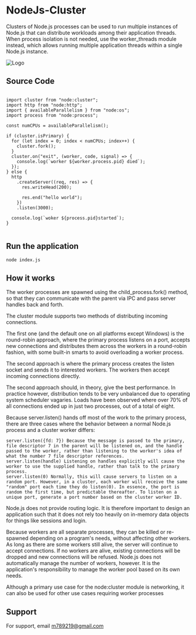 
# NodeJs-Cluster

Clusters of Node.js processes can be used to run multiple instances of Node.js that can distribute workloads among their application threads. When process isolation is not needed, use the worker_threads module instead, which allows running multiple application threads within a single Node.js instance.


![Logo]([[https://wallpaperaccess.com/download/nodejs-3909224](https://miro.medium.com/v2/resize:fit:1200/1*m5RYM_Wkj4LsZewpigV5tg.jpeg](https://miro.medium.com/v2/resize:fit:720/format:webp/1*m5RYM_Wkj4LsZewpigV5tg.jpeg)))


## Source Code 


```

import cluster from "node:cluster";
import http from "node:http";
import { availableParallelism } from "node:os";
import process from "node:process";

const numCPUs = availableParallelism();

if (cluster.isPrimary) {
  for (let index = 0; index < numCPUs; index++) {
    cluster.fork();
  }
  cluster.on("exit", (worker, code, signal) => {
    console.log(`worker ${worker.process.pid} died`);
  });
} else {
  http
    .createServer((req, res) => {
      res.writeHead(200);
      
      res.end("hello world");
    })
    .listen(3000);
    
  console.log(`woker ${process.pid}started`);
}


```



## Run the application


```bash
node index.js

```
    
## How it works

The worker processes are spawned using the child_process.fork() method, so that they can communicate with the parent via IPC and pass server handles back and forth.

The cluster module supports two methods of distributing incoming connections.

The first one (and the default one on all platforms except Windows) is the round-robin approach, where the primary process listens on a port, accepts new connections and distributes them across the workers in a round-robin fashion, with some built-in smarts to avoid overloading a worker process.

The second approach is where the primary process creates the listen socket and sends it to interested workers. The workers then accept incoming connections directly.

The second approach should, in theory, give the best performance. In practice however, distribution tends to be very unbalanced due to operating system scheduler vagaries. Loads have been observed where over 70% of all connections ended up in just two processes, out of a total of eight.

Because server.listen() hands off most of the work to the primary process, there are three cases where the behavior between a normal Node.js process and a cluster worker differs:

    server.listen({fd: 7}) Because the message is passed to the primary, file descriptor 7 in the parent will be listened on, and the handle passed to the worker, rather than listening to the worker's idea of what the number 7 file descriptor references.
    server.listen(handle) Listening on handles explicitly will cause the worker to use the supplied handle, rather than talk to the primary process.
    server.listen(0) Normally, this will cause servers to listen on a random port. However, in a cluster, each worker will receive the same "random" port each time they do listen(0). In essence, the port is random the first time, but predictable thereafter. To listen on a unique port, generate a port number based on the cluster worker ID.

Node.js does not provide routing logic. It is therefore important to design an application such that it does not rely too heavily on in-memory data objects for things like sessions and login.

Because workers are all separate processes, they can be killed or re-spawned depending on a program's needs, without affecting other workers. As long as there are some workers still alive, the server will continue to accept connections. If no workers are alive, existing connections will be dropped and new connections will be refused. Node.js does not automatically manage the number of workers, however. It is the application's responsibility to manage the worker pool based on its own needs.

Although a primary use case for the node:cluster module is networking, it can also be used for other use cases requiring worker processes


## Support

For support, email m789219@gmail.com

